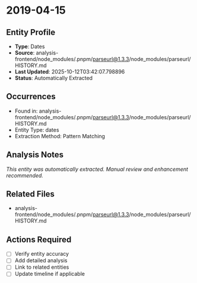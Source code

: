 # 2019-04-15

## Entity Profile
- **Type**: Dates
- **Source**: analysis-frontend/node_modules/.pnpm/parseurl@1.3.3/node_modules/parseurl/HISTORY.md
- **Last Updated**: 2025-10-12T03:42:07.798896
- **Status**: Automatically Extracted

## Occurrences
- Found in: analysis-frontend/node_modules/.pnpm/parseurl@1.3.3/node_modules/parseurl/HISTORY.md
- Entity Type: dates
- Extraction Method: Pattern Matching

## Analysis Notes
*This entity was automatically extracted. Manual review and enhancement recommended.*

## Related Files
- analysis-frontend/node_modules/.pnpm/parseurl@1.3.3/node_modules/parseurl/HISTORY.md

## Actions Required
- [ ] Verify entity accuracy
- [ ] Add detailed analysis
- [ ] Link to related entities
- [ ] Update timeline if applicable
